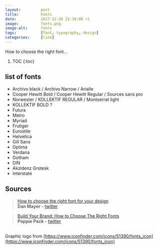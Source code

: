 ```yaml
---
layout:         post
title:          Fonts
date:           2017-12-26 22:30:00 +1
image:          fonts.png
image-alt:      fonts
tags:           [font, typography, design]
categories:     [link]
---
```


How to choose the right font...

<!-- more -->

1. TOC
{:toc}

## list of fonts

- Archivo black / Archivo Narrow / Arialle
- Cooper Hewitt Bold / Cooper Hewitt Regular / Sources sans pro
- Norwester / KOLLEKTIF REGULAR / Montserrat light
- KOLLEKTIF BOLD ?
- Futura
- Metro
- Myriad
- Frutiger
- Eurostile
- Helvetica
- Gill Sans
- Optima
- Verdana
- Gotham
- DIN
- Akzidenz Grotesk
- Interstate

## Sources

> [How to choose the right font for your design](http://trydesignlab.com/blog/how-to-choose-the-right-font-for-your-design/)  
> **Dan Mayer -** [twitter](https://twitter.com/m0ckduck)

> [Build Your Brand: How to Choose The Right Fonts](https://www.canva.com/learn/canva-for-work-brand-fonts/)  
> **Poppie Pack -** [twitter](https://twitter.com/poppiepack)

&nbsp;  
Graphic logo from [https://www.iconfinder.com/icons/51390/fonts_icon](https://www.iconfinder.com/icons/51390/fonts_icon)

